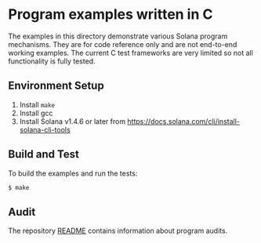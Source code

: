 
# Program examples written in C

The examples in this directory demonstrate various Solana program mechanisms.
They are for code reference only and are not end-to-end working examples.  The
current C test frameworks are very limited so not all functionality is fully
tested.

## Environment Setup

1. Install `make`
2. Install gcc
3. Install Solana v1.4.6 or later from
   https://docs.solana.com/cli/install-solana-cli-tools

## Build and Test

To build the examples and run the tests:

```bash
$ make
```

## Audit

The repository [README](https://github.com/solana-labs/solana-program-library#audits)
contains information about program audits.
